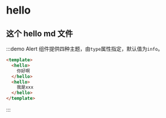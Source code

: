 # hello

## 这个 hello md 文件

:::demo Alert 组件提供四种主题，由`type`属性指定，默认值为`info`。
```html
<template>
  <hello>
    你好啊
  </hello>
  <hello>
    我是xxx
  </hello>
</template>
```
:::